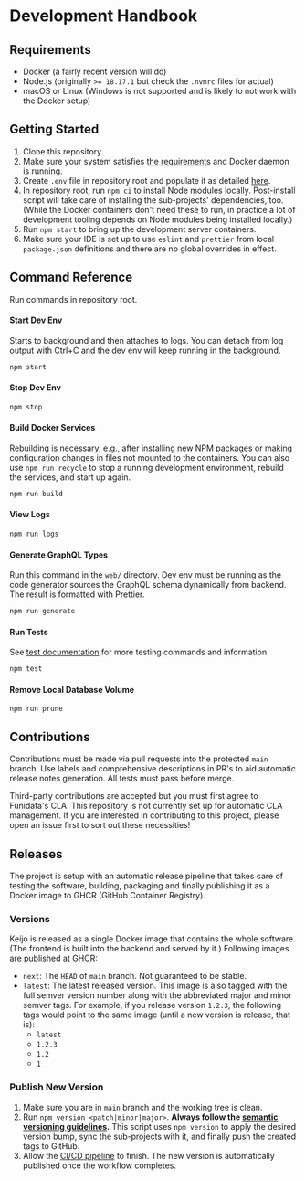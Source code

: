 # Development Handbook

## Requirements

- Docker (a fairly recent version will do)
- Node.js (originally `>= 18.17.1` but check the `.nvmrc` files for actual)
- macOS or Linux (Windows is not supported and is likely to not work with the Docker setup)

## Getting Started

1. Clone this repository.
2. Make sure your system satisfies [the requirements](#requirements) and Docker daemon is running.
3. Create `.env` file in repository root and populate it as detailed [here](./configuration.md).
4. In repository root, run `npm ci` to install Node modules locally. Post-install script will take care of installing the sub-projects' dependencies, too. (While the Docker containers don't need these to run, in practice a lot of development tooling depends on Node modules being installed locally.)
5. Run `npm start` to bring up the development server containers.
6. Make sure your IDE is set up to use `eslint` and `prettier` from local `package.json` definitions and there are no global overrides in effect.

## Command Reference

Run commands in repository root.

#### Start Dev Env

Starts to background and then attaches to logs. You can detach from log output with Ctrl+C and the dev env will keep running in the background.

```bash
npm start
```

#### Stop Dev Env

```bash
npm stop
```

#### Build Docker Services

Rebuilding is necessary, e.g., after installing new NPM packages or making configuration changes in files not mounted to the containers. You can also use `npm run recycle` to stop a running development environment, rebuild the services, and start up again.

```bash
npm run build
```

#### View Logs

```bash
npm run logs
```

#### Generate GraphQL Types

Run this command in the `web/` directory. Dev env must be running as the code generator sources the GraphQL schema dynamically from backend. The result is formatted with Prettier.

```bash
npm run generate
```

#### Run Tests

See [test documentation](./tests.md) for more testing commands and information.

```bash
npm test
```

#### Remove Local Database Volume

```
npm run prune
```

## Contributions

Contributions must be made via pull requests into the protected `main` branch. Use labels and comprehensive descriptions in PR's to aid automatic release notes generation. All tests must pass before merge.

Third-party contributions are accepted but you must first agree to Funidata's CLA. This repository is not currently set up for automatic CLA management. If you are interested in contributing to this project, please open an issue first to sort out these necessities!

## Releases

The project is setup with an automatic release pipeline that takes care of testing the software, building, packaging and finally publishing it as a Docker image to GHCR (GitHub Container Registry).

### Versions

Keijo is released as a single Docker image that contains the whole software. (The frontend is built into the backend and served by it.) Following images are published at [GHCR](https://github.com/funidata/keijo/pkgs/container/keijo):

- `next`: The `HEAD` of `main` branch. Not guaranteed to be stable.
- `latest`: The latest released version. This image is also tagged with the full semver version number along with the abbreviated major and minor semver tags. For example, if you release version `1.2.3`, the following tags would point to the same image (until a new version is release, that is):
  - `latest`
  - `1.2.3`
  - `1.2`
  - `1`

### Publish New Version

1. Make sure you are in `main` branch and the working tree is clean.
2. Run `npm version <patch|minor|major>`. **Always follow the [semantic versioning guidelines](https://semver.org/).** This script uses `npm version` to apply the desired version bump, sync the sub-projects with it, and finally push the created tags to GitHub.
3. Allow the [CI/CD pipeline](https://github.com/funidata/keijo/actions) to finish. The new version is automatically published once the workflow completes.
